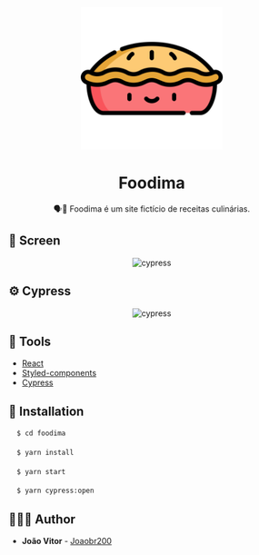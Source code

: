 <div align="center">
  <img src="./.github/foodima.svg" alt="foodima" width="250" height="250"/>
</div>
<h1 align="center">
  <strong>Foodima</strong>
</h1>

<p align="center">
🗣👥 Foodima é um site fictício de receitas culinárias.
</p>

## 🎨 Screen

<div align="center">
  <img src="./.github/screen.gif" alt="cypress" width="600" height="400"/>
</div>

## ⚙ Cypress

<div align="center">
  <img src="./.github/cypress.gif" alt="cypress" width="600" height="400"/>
</div>

## 🧰 Tools

- [React](https://reactjs.org/)
- [Styled-components](https://styled-components.com/)
- [Cypress](https://cypress.io)

## 🚧 Installation

```sh
  $ cd foodima

  $ yarn install

  $ yarn start

  $ yarn cypress:open
```

## 🙅🏽‍♂️ Author

- **João Vitor** - [Joaobr200](https://github.com/joaobr200)
